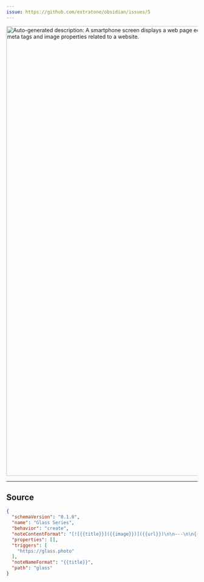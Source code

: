 ```yaml
---
issue: https://github.com/extratone/obsidian/issues/5
---
```


<img src="https://davidblue.blog/uploads/2024/glassseriesclipper-variables.png" width="600" height="1182" alt="Auto-generated description: A smartphone screen displays a web page editor with meta tags and image properties related to a website.">

---

## Source

```json
{
  "schemaVersion": "0.1.0",
  "name": "Glass Series",
  "behavior": "create",
  "noteContentFormat": "[![{{title}}]({{image}})]({{url}})\n\n---\n\n{{content}}",
  "properties": [],
  "triggers": [
    "https://glass.photo"
  ],
  "noteNameFormat": "{{title}}",
  "path": "glass"
}
```